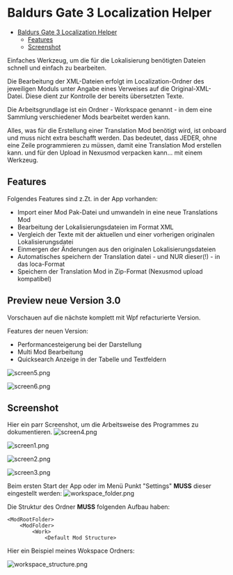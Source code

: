 # Baldurs Gate 3 Localization Helper

<!-- TOC -->
* [Baldurs Gate 3 Localization Helper](#baldurs-gate-3-localization-helper)
  * [Features](#features)
  * [Screenshot](#screenshot)
<!-- TOC -->

Einfaches Werkzeug, um die für die Lokalisierung benötigten Dateien
schnell und einfach zu bearbeiten.

Die Bearbeitung der XML-Dateien erfolgt im Localization-Ordner des jeweiligen Moduls unter Angabe eines Verweises auf die Original-XML-Datei.
Diese dient zur Kontrolle der bereits übersetzten Texte.

Die Arbeitsgrundlage ist ein Ordner - Workspace genannt - in dem eine Sammlung verschiedener Mods bearbeitet werden kann.

Alles, was für die Erstellung einer Translation Mod benötigt wird, ist onboard und muss nicht extra beschafft werden.
Das bedeutet, dass JEDER, ohne eine Zeile programmieren zu müssen, damit eine Translation Mod erstellen kann.
und für den Upload in Nexusmod verpacken kann... mit einem Werkzeug.

## Features
Folgendes Features sind z.Zt. in der App vorhanden:

- Import einer Mod Pak-Datei und umwandeln in eine neue Translations Mod
- Bearbeitung der Lokalisierungsdateien im Format XML
- Vergleich der Texte mit der aktuellen und einer vorherigen originalen Lokalisierungsdatei
- Einmergen der Änderungen aus den originalen Lokalisierungsdateien
- Automatisches speichern der Translation datei - und NUR dieser(!) - in das loca-Format
- Speichern der Translation Mod in Zip-Format (Nexusmod upload kompatibel)

## Preview neue Version 3.0
Vorschauen auf die nächste komplett mit Wpf refacturierte Version.

Features der neuen Version:
- Performancesteigerung bei der Darstellung
- Multi Mod Bearbeitung
- Quicksearch Anzeige in der Tabelle und Textfeldern

![screen5.png](images/screen5.png)

![screen6.png](images/screen6.png)


## Screenshot

Hier ein parr Screenshot, um die Arbeitsweise des Programmes zu dokumentieren.
![screen4.png](images/screen4.png)

![screen1.png](images/screen1.png)

![screen2.png](images/screen2.png)

![screen3.png](images/screen3.png)

Beim ersten Start der App oder im Menü Punkt "Settings" **MUSS** dieser eingestellt werden: 
![workspace_folder.png](images/workspace_folder.png)

Die Struktur des Ordner **MUSS** folgenden Aufbau haben:

```
<ModRootFolder>
    <ModFolder>
        <Work>
            <Default Mod Structure>
```

Hier ein Beispiel meines Wokspace Ordners:

![workspace_structure.png](images/workspace_structure.png)


